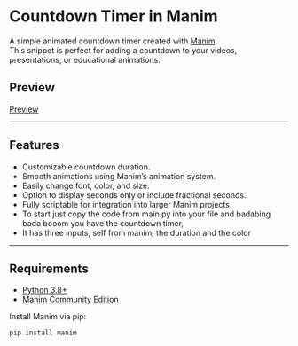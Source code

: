 # Countdown Timer in Manim

A simple animated countdown timer created with [Manim](https://docs.manim.community/).  
This snippet is perfect for adding a countdown to your videos, presentations, or educational animations.

## Preview 



[Preview](https://github.com/user-attachments/assets/2992dfc7-8e18-47cd-8010-5bedf1dc2e19)






---

## Features
- Customizable countdown duration.
- Smooth animations using Manim’s animation system.
- Easily change font, color, and size.
- Option to display seconds only or include fractional seconds.
- Fully scriptable for integration into larger Manim projects.
- To start just copy the code from main.py into your file and badabing bada booom you have the countdown timer,
- It has three inputs, self from manim, the duration and the color
---

## Requirements
- [Python 3.8+](https://www.python.org/downloads/)
- [Manim Community Edition](https://docs.manim.community/en/stable/)

Install Manim via pip:
```bash
pip install manim
